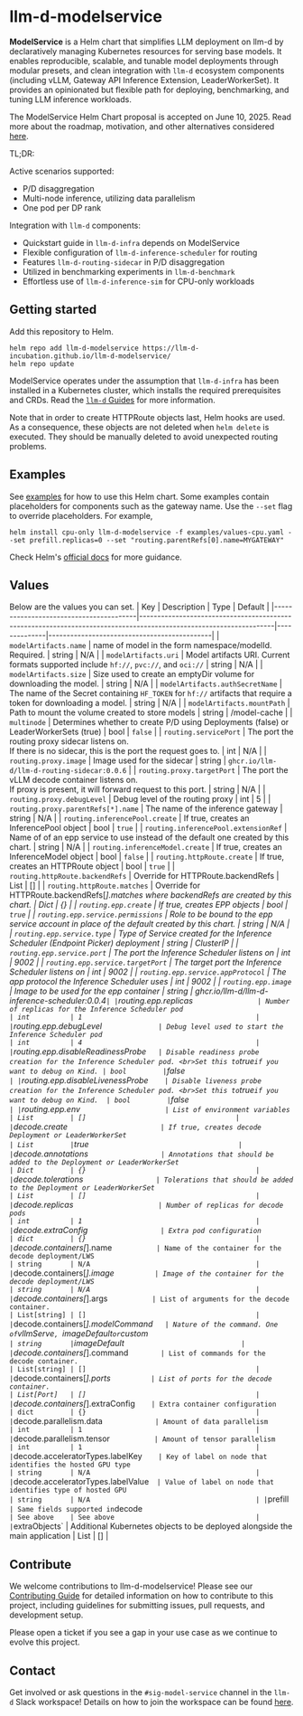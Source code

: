 # llm-d-modelservice

**ModelService** is a Helm chart that simplifies LLM deployment on llm-d by declaratively managing Kubernetes resources for serving base models. It enables reproducible, scalable, and tunable model deployments through modular presets, and clean integration with `llm-d` ecosystem components (including vLLM, Gateway API Inference Extension, LeaderWorkerSet). It provides an opinionated but flexible path for deploying, benchmarking, and tuning LLM inference workloads.

The ModelService Helm Chart proposal is accepted on June 10, 2025. Read more about the roadmap, motivation, and other alternatives considered [here](https://github.com/llm-d/llm-d/blob/main/docs/proposals/modelservice.md).

TL;DR:

Active scenarios supported:
- P/D disaggregation
- Multi-node inference, utilizing data parallelism
- One pod per DP rank

Integration with `llm-d` components:
- Quickstart guide in `llm-d-infra` depends on ModelService
- Flexible configuration of `llm-d-inference-scheduler` for routing
- Features `llm-d-routing-sidecar` in P/D disaggregation
- Utilized in benchmarking experiments in `llm-d-benchmark`
- Effortless use of `llm-d-inference-sim` for CPU-only workloads

## Getting started

Add this repository to Helm.

```
helm repo add llm-d-modelservice https://llm-d-incubation.github.io/llm-d-modelservice/
helm repo update
```

ModelService operates under the assumption that `llm-d-infra` has been installed in a Kubernetes cluster, which installs the required prerequisites and CRDs. Read the [`llm-d` Guides](https://github.com/llm-d/llm-d/blob/main/guides/README.md) for more information.

Note that in order to create HTTPRoute objects last, Helm hooks are used. As a consequence, these objects are not deleted when `helm delete` is executed. They should be manually deleted to avoid unexpected routing problems.

## Examples

See [examples](/examples) for how to use this Helm chart. Some examples contain placeholders for components such as the gateway name. Use the `--set` flag to override placeholders. For example,

```
helm install cpu-only llm-d-modelservice -f examples/values-cpu.yaml --set prefill.replicas=0 --set "routing.parentRefs[0].name=MYGATEWAY"
```

Check Helm's [official docs](https://helm.sh/docs/intro/using_helm/) for more guidance.

## Values
Below are the values you can set.
| Key                                    | Description                                                                                                       | Type         | Default                                     |
|----------------------------------------|-------------------------------------------------------------------------------------------------------------------|--------------|---------------------------------------------|
| `modelArtifacts.name`                  | name of model in the form namespace/modelId. Required.                                                            | string       | N/A                                         |
| `modelArtifacts.uri`                   | Model artifacts URI. Current formats supported include `hf://`, `pvc://`, and `oci://`                            | string       | N/A                                         |
| `modelArtifacts.size`                  | Size used to create an emptyDir volume for downloading the model.                                                 | string       | N/A                                         |
| `modelArtifacts.authSecretName`        | The name of the Secret containing `HF_TOKEN` for `hf://` artifacts that require a token for downloading a model.  | string       | N/A                                         |
| `modelArtifacts.mountPath`             | Path to mount the volume created to store models                                                                  | string       | /model-cache                                |
| `multinode`                            | Determines whether to create P/D using Deployments (false) or LeaderWorkerSets (true)                             | bool         | `false`                                     |
| `routing.servicePort`                  | The port the routing proxy sidecar listens on. <br>If there is no sidecar, this is the port the request goes to.  | int          | N/A                                         |
| `routing.proxy.image`                  | Image used for the sidecar                                                                                        | string       | `ghcr.io/llm-d/llm-d-routing-sidecar:0.0.6` |
| `routing.proxy.targetPort`             | The port the vLLM decode container listens on. <br>If proxy is present, it will forward request to this port.     | string       | N/A                                         |
| `routing.proxy.debugLevel`             | Debug level of the routing proxy                                                                                  | int          | 5                                           |
| `routing.proxy.parentRefs[*].name`     | The name of the inference gateway                                                                                 | string       | N/A                                         |
| `routing.inferencePool.create`         | If true, creates an InferencePool object                                                                          | bool         | `true`                                      |
| `routing.inferencePool.extensionRef`   | Name of of an epp service to use instead of the default one created by this chart.                                | string       | N/A                                         |
| `routing.inferenceModel.create`        | If true, creates an InferenceModel object                                                                         | bool         | `false`                                     |
| `routing.httpRoute.create`             | If true, creates an HTTPRoute object                                                                              | bool         | `true`                                      |
| `routing.httpRoute.backendRefs`        | Override for HTTPRoute.backendRefs                                                                                | List         | []                                          |
| `routing.httpRoute.matches`            | Override for HTTPRoute.backendRefs[*].matches where backendRefs are created by this chart.                        | Dict         | {}                                          |
| `routing.epp.create`                   | If true, creates EPP objects                                                                                      | bool         | `true`                                      |
| `routing.epp.service.permissions`      | Role to be bound to the epp service account in place of the default created by this chart.                        | string       | N/A                                         |
| `routing.epp.service.type`             | Type of Service created for the Inference Scheduler (Endpoint Picker) deployment                                  | string       | ClusterIP                                   |
| `routing.epp.service.port`             | The port the Inference Scheduler listens on                                                                       | int          | 9002                                        |
| `routing.epp.service.targetPort`       | The target port the Inference Scheduler listens on                                                                | int          | 9002                                        |
| `routing.epp.service.appProtocol`      | The app protocol the Inference Scheduler uses                                                                     | int          | 9002                                        |
| `routing.epp.image`                    | Image to be used for the epp container                                                                            | string       | ghcr.io/llm-d/llm-d-inference-scheduler:0.0.4` |
| `routing.epp.replicas`                 | Number of replicas for the Inference Scheduler pod                                                                | int          | 1                                           |
| `routing.epp.debugLevel`               | Debug level used to start the Inference Scheduler pod                                                             | int          | 4                                           |
| `routing.epp.disableReadinessProbe`    | Disable readiness probe creation for the Inference Scheduler pod. <br>Set this to `true` if you want to debug on Kind. | bool         | `false`                                     |
| `routing.epp.disableLivenessProbe`     | Disable liveness probe creation for the Inference Scheduler pod. <br>Set this to `true` if you want to debug on Kind.  | bool         | `false`                                     |
| `routing.epp.env`                      | List of environment variables                                                                                          | List         | []                                     |
| `decode.create`                        | If true, creates decode Deployment or LeaderWorkerSet                                                             | List         | `true`                                      |
| `decode.annotations`                   | Annotations that should be added to the Deployment or LeaderWorkerSet                                             | Dict         | {}                                          |
| `decode.tolerations`                   | Tolerations that should be added to the Deployment or LeaderWorkerSet                                             | List         | []                                          |
| `decode.replicas`                      | Number of replicas for decode pods                                                                                | int          | 1                                           |
| `decode.extraConfig`                   | Extra pod configuration                                                                                           | dict         | {}                                          |
| `decode.containers[*].name`            | Name of the container for the decode deployment/LWS                                                               | string       | N/A                                         |
| `decode.containers[*].image`           | Image of the container for the decode deployment/LWS                                                              | string       | N/A                                         |
| `decode.containers[*].args`            | List of arguments for the decode container.                                                                       | List[string] | []                                          |
| `decode.containers[*].modelCommand`    | Nature of the command. One of `vllmServe`, `imageDefault` or `custom`                                             | string       | `imageDefault`                              |
| `decode.containers[*].command`         | List of commands for the decode container.                                                                        | List[string] | []                                          |
| `decode.containers[*].ports`           | List of ports for the decode container.                                                                           | List[Port]   | []                                          |
| `decode.containers[*].extraConfig`     | Extra container configuration                                                                                     | dict         | {}                                          |
| `decode.parallelism.data`              | Amount of data parallelism                                                                                        | int          | 1                                           |
| `decode.parallelism.tensor`            | Amount of tensor parallelism                                                                                      | int          | 1                                           |
| `decode.acceleratorTypes.labelKey`     | Key of label on node that identifies the hosted GPU type                                                          | string       | N/A                                         |
| `decode.acceleratorTypes.labelValue`   | Value of label on node that identifies type of hosted GPU                                                         | string       | N/A                                         |
| `prefill`                              | Same fields supported in `decode`                                                                                 | See above    | See above                                   |
| `extraObjects`                         | Additional Kubernetes objects to be deployed alongside the main application                                        | List         | []                                          |

## Contribute

We welcome contributions to llm-d-modelservice! Please see our [Contributing Guide](CONTRIBUTING.md) for detailed information on how to contribute to this project, including guidelines for submitting issues, pull requests, and development setup.

Please open a ticket if you see a gap in your use case as we continue to evolve this project.

## Contact
Get involved or ask questions in the `#sig-model-service` channel in the `llm-d` Slack workspace! Details on how to join the workspace can be found [here](https://llm-d.ai/docs/community).
